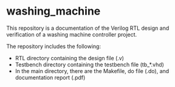 # washing_machine
This repository is a documentation of the Verilog RTL design and verification of a washing machine controller project.  

The repository includes the following:  
  - RTL directory containing the design file (.v)  
  - Testbench directory containing the testbench file (tb_*.vhd)  
  - In the main directory, there are the Makefile, do file (.do), and documentation report (.pdf)  
